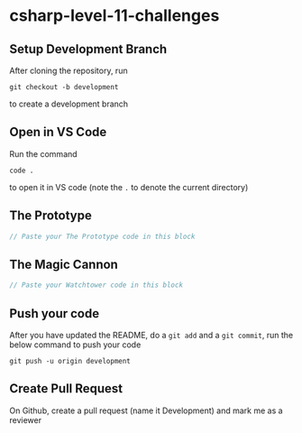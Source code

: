 # csharp-level-11-challenges

## Setup Development Branch
After cloning the repository, run

```
git checkout -b development
```

to create a development branch

## Open in VS Code 

Run the command 

```
code .
```

to open it in VS code (note the `.` to denote the current directory)

## The Prototype

```csharp
// Paste your The Prototype code in this block
```

## The Magic Cannon
```csharp
// Paste your Watchtower code in this block
```



## Push your code

After you have updated the README, do a `git add` and a `git commit`, run the below command to push your code

```
git push -u origin development
```

## Create Pull Request
On Github, create a pull request (name it Development) and mark me as a reviewer
